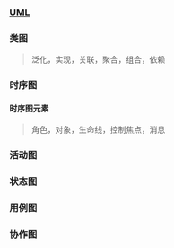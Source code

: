 ### [UML](http://www.uml.org.cn/oobject/201609062.asp)

### 类图
> 泛化，实现，关联，聚合，组合，依赖

### 时序图

#### 时序图元素
> 角色，对象，生命线，控制焦点，消息

### 活动图

### 状态图

### 用例图

### 协作图